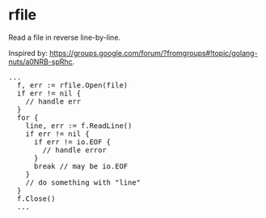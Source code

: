 rfile
=====

Read a file in reverse line-by-line.

Inspired by: https://groups.google.com/forum/?fromgroups#!topic/golang-nuts/a0NRB-spRhc.

<pre>
...
  f, err := rfile.Open(file)
  if err != nil {
    // handle err
  }
  for {
    line, err := f.ReadLine()
    if err != nil {
      if err != io.EOF {
        // handle error
      }
      break // may be io.EOF
    }
    // do something with "line"
  }
  f.Close()
  ...
</pre>
